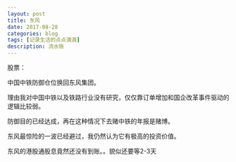 ```yaml
---
layout: post
title: 东风
date: 2017-08-28
categories: blog
tags: [记录生活的点点滴滴]
description: 流水账
---
```


股票：

中国中铁防御仓位换回东风集团。

理由我对中国中铁以及铁路行业没有研究，仅仅靠订单增加和国企改革事件驱动的逻辑比较弱。

防御目的已经达成，再在这种情况下去赌中铁的年报是赌博。

东风最惊险的一波已经避过，我仍然认为它有极高的投资价值。

东风的港股通股息竟然还没有到账。。貌似还要等2-3天


